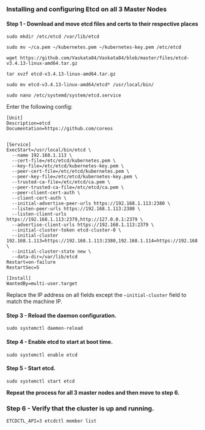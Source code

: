<h3><strong>Installing and configuring Etcd on all 3 Master Nodes</strong></h3>

<h4>Step 1 - Download and move etcd files and certs to their respective places</h4>

<pre>
<code class="language-bash">sudo mkdir /etc/etcd /var/lib/etcd

sudo mv ~/ca.pem ~/kubernetes.pem ~/kubernetes-key.pem /etc/etcd

wget https://github.com/Vaskata84/Vaskata84/blob/master/files/etcd-v3.4.13-linux-amd64.tar.gz

tar xvzf etcd-v3.4.13-linux-amd64.tar.gz

sudo mv etcd-v3.4.13-linux-amd64/etcd* /usr/local/bin/
</code></pre>

<pre>
<code class="language-bash">sudo nano /etc/systemd/system/etcd.service
</code></pre>

<p>Enter the following config:</p>

<pre>
<code class="language-bash">[Unit]
Description=etcd
Documentation=https://github.com/coreos


[Service]
ExecStart=/usr/local/bin/etcd \
  --name 192.168.1.113 \
  --cert-file=/etc/etcd/kubernetes.pem \
  --key-file=/etc/etcd/kubernetes-key.pem \
  --peer-cert-file=/etc/etcd/kubernetes.pem \
  --peer-key-file=/etc/etcd/kubernetes-key.pem \
  --trusted-ca-file=/etc/etcd/ca.pem \
  --peer-trusted-ca-file=/etc/etcd/ca.pem \
  --peer-client-cert-auth \
  --client-cert-auth \
  --initial-advertise-peer-urls https://192.168.1.113:2380 \
  --listen-peer-urls https://192.168.1.113:2380 \
  --listen-client-urls https://192.168.1.113:2379,http://127.0.0.1:2379 \
  --advertise-client-urls https://192.168.1.113:2379 \
  --initial-cluster-token etcd-cluster-0 \
  --initial-cluster 192.168.1.113=https://192.168.1.113:2380,192.168.1.114=https://192.168.1.114:2380,192.168.1.115=https://192.168.1.115:2380 \
  --initial-cluster-state new \
  --data-dir=/var/lib/etcd
Restart=on-failure
RestartSec=5

[Install]
WantedBy=multi-user.target
</code></pre>

<p>Replace the IP address on all fields except the <code>&mdash;initial-cluster</code> field to match the machine IP.</p>

<h4>Step 3 - Reload the daemon configuration.</h4>

<pre>
<code class="language-bash">sudo systemctl daemon-reload
</code></pre>

<h4>Step 4 - Enable etcd to start at boot time.</h4>

<pre>
<code class="language-bash">sudo systemctl enable etcd
</code></pre>

<h4>Step 5 - Start etcd.</h4>

<pre>
<code class="language-bash">sudo systemctl start etcd
</code></pre>

<p><strong>Repeat the process for all 3 master nodes and then move to step 6.</strong></p>

<h3>Step 6 - Verify that the cluster is up and running.</h3>

<pre>
<code class="language-bash">ETCDCTL_API=3 etcdctl member list
</code></pre>
